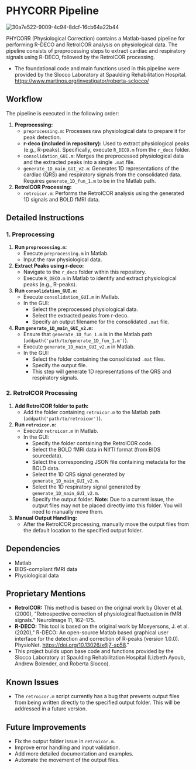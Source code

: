 # PHYCORR Pipeline
![30a7e522-9009-4c94-8dcf-16cb64a22b44](https://github.com/user-attachments/assets/88127746-17b1-4c21-882a-1a8d9088904a)

PHYCORR (Physiological Correction) contains a Matlab-based pipeline for performing R-DECO and RetroICOR analysis on physiological data. The pipeline consists of preprocessing steps to extract cardiac and respiratory signals using R-DECO, followed by the RetroICOR processing.

* The foundational code and main functions used in this pipeline were provided by the Slocco Laboratory at Spaulding Rehabilitation Hospital. https://www.martinos.org/investigator/roberta-sclocco/

## Workflow

The pipeline is executed in the following order:

1.  **Preprocessing:**
    * `preprocessing.m`: Processes raw physiological data to prepare it for peak detection.
    * **r-deco (included in repository):** Used to extract physiological peaks (e.g., R-peaks). Specifically, execute `R_DECO.m` from the `r_deco` folder.
    * `consolidation_GUI.m`: Merges the preprocessed physiological data and the extracted peaks into a single `.mat` file.
    * `generate_1D_main_GUI_v2.m`: Generates 1D representations of the cardiac (QRS) and respiratory signals from the consolidated data. Requires `generate_1D_fun_1.m` to be in the Matlab path.
2.  **RetroICOR Processing:**
    * `retroicor.m`: Performs the RetroICOR analysis using the generated 1D signals and BOLD fMRI data.

## Detailed Instructions

### 1. Preprocessing

1.  **Run `preprocessing.m`:**
    * Execute `preprocessing.m` in Matlab.
    * Input the raw physiological data.
2.  **Extract Peaks using r-deco:**
    * Navigate to the `r_deco` folder within this repository.
    * Execute `R_DECO.m` in Matlab to identify and extract physiological peaks (e.g., R-peaks).
3.  **Run `consolidation_GUI.m`:**
    * Execute `consolidation_GUI.m` in Matlab.
    * In the GUI:
        * Select the preprocessed physiological data.
        * Select the extracted peaks from r-deco.
        * Specify an output filename for the consolidated `.mat` file.
4.  **Run `generate_1D_main_GUI_v2.m`:**
    * Ensure that `generate_1D_fun_1.m` is in the Matlab path (`addpath('path/to/generate_1D_fun_1.m')`).
    * Execute `generate_1D_main_GUI_v2.m` in Matlab.
    * In the GUI:
       * Select the folder containing the consolidated `.mat` files.
       * Specify the output file.
       * This step will generate 1D representations of the QRS and respiratory signals.

### 2. RetroICOR Processing

1.  **Add RetroICOR folder to path:**
    * Add the folder containing `retroicor.m` to the Matlab path (`addpath('path/to/retroicor')`).
2.  **Run `retroicor.m`:**
    * Execute `retroicor.m` in Matlab.
    * In the GUI:
        * Specify the folder containing the RetroICOR code.
        * Select the BOLD fMRI data in NIfTI format (from BIDS sourcedata).
        * Select the corresponding JSON file containing metadata for the BOLD data.
        * Select the 1D QRS signal generated by `generate_1D_main_GUI_v2.m`.
        * Select the 1D respiratory signal generated by `generate_1D_main_GUI_v2.m`.
        * Specify the output folder. **Note:** Due to a current issue, the output files may not be placed directly into this folder. You will need to manually move them.
3.  **Manual Output Handling:**
    * After the RetroICOR processing, manually move the output files from the default location to the specified output folder.

## Dependencies

* Matlab
* BIDS-compliant fMRI data
* Physiological data

## Proprietary Mentions

* **RetroICOR:** This method is based on the original work by Glover et al. (2000), "Retrospective correction of physiological fluctuation in fMRI signals." NeuroImage 11, 162–175.
* **R-DECO:** This tool is based on the original work by Moeyersons, J. et al. (2020)," R-DECO: An open-source Matlab based graphical user interface for the detection and correction of R-peaks (version 1.0.0). PhysioNet. https://doi.org/10.13026/x6j7-sp58."
* This project builds upon base code and functions provided by the Slocco Laboratory at Spaulding Rehabilitation Hospital (Lizbeth Ayoub, Andrew Bolender, and Roberta Slocco). 

## Known Issues

* The `retroicor.m` script currently has a bug that prevents output files from being written directly to the specified output folder. This will be addressed in a future version.

## Future Improvements

* Fix the output folder issue in `retroicor.m`.
* Improve error handling and input validation.
* Add more detailed documentation and examples.
* Automate the movement of the output files.
